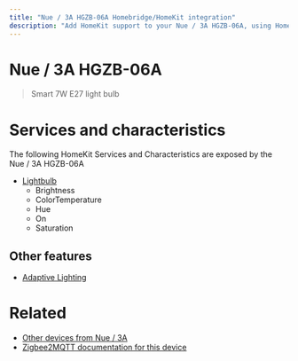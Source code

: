 ```yaml
---
title: "Nue / 3A HGZB-06A Homebridge/HomeKit integration"
description: "Add HomeKit support to your Nue / 3A HGZB-06A, using Homebridge, Zigbee2MQTT and homebridge-z2m."
---
```

<!---
This file has been GENERATED using src/docgen/docgen.ts
DO NOT EDIT THIS FILE MANUALLY!
-->
# Nue / 3A HGZB-06A
> Smart 7W E27 light bulb


# Services and characteristics
The following HomeKit Services and Characteristics are exposed by
the Nue / 3A HGZB-06A

* [Lightbulb](../../light.md)
  * Brightness
  * ColorTemperature
  * Hue
  * On
  * Saturation


## Other features
* [Adaptive Lighting](../../light.md)


# Related
* [Other devices from Nue / 3A](../index.md#nue_3a)
* [Zigbee2MQTT documentation for this device](https://www.zigbee2mqtt.io/devices/HGZB-06A.html)